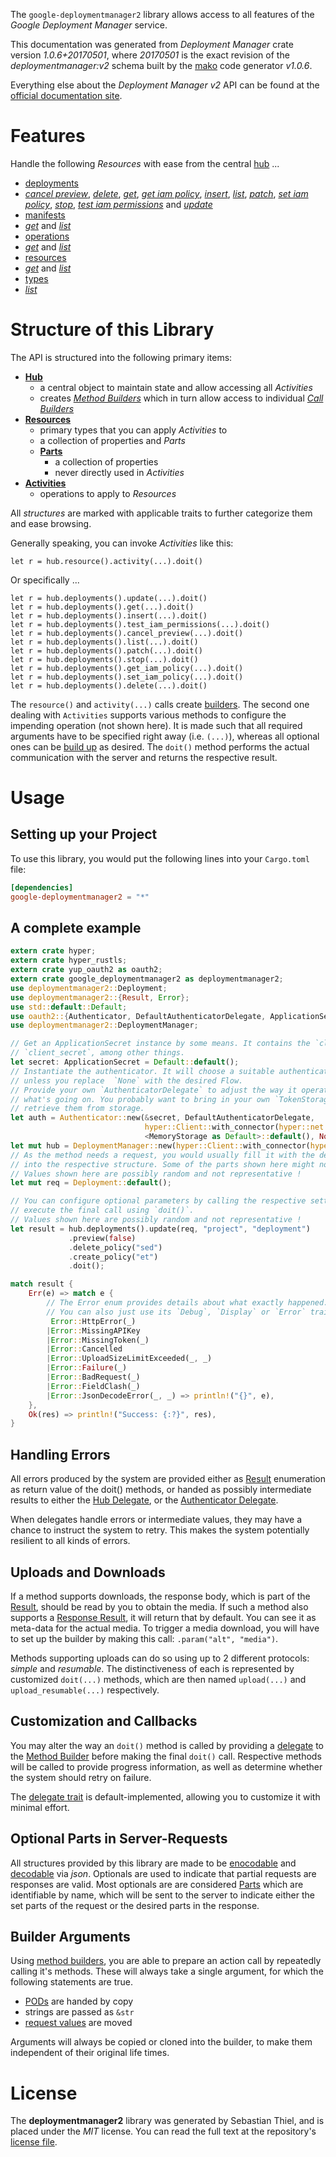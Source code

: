<!---
DO NOT EDIT !
This file was generated automatically from 'src/mako/api/README.md.mako'
DO NOT EDIT !
-->
The `google-deploymentmanager2` library allows access to all features of the *Google Deployment Manager* service.

This documentation was generated from *Deployment Manager* crate version *1.0.6+20170501*, where *20170501* is the exact revision of the *deploymentmanager:v2* schema built by the [mako](http://www.makotemplates.org/) code generator *v1.0.6*.

Everything else about the *Deployment Manager* *v2* API can be found at the
[official documentation site](https://cloud.google.com/deployment-manager/).
# Features

Handle the following *Resources* with ease from the central [hub](https://docs.rs/google-deploymentmanager2/1.0.6+20170501/google_deploymentmanager2/struct.DeploymentManager.html) ... 

* [deployments](https://docs.rs/google-deploymentmanager2/1.0.6+20170501/google_deploymentmanager2/struct.Deployment.html)
 * [*cancel preview*](https://docs.rs/google-deploymentmanager2/1.0.6+20170501/google_deploymentmanager2/struct.DeploymentCancelPreviewCall.html), [*delete*](https://docs.rs/google-deploymentmanager2/1.0.6+20170501/google_deploymentmanager2/struct.DeploymentDeleteCall.html), [*get*](https://docs.rs/google-deploymentmanager2/1.0.6+20170501/google_deploymentmanager2/struct.DeploymentGetCall.html), [*get iam policy*](https://docs.rs/google-deploymentmanager2/1.0.6+20170501/google_deploymentmanager2/struct.DeploymentGetIamPolicyCall.html), [*insert*](https://docs.rs/google-deploymentmanager2/1.0.6+20170501/google_deploymentmanager2/struct.DeploymentInsertCall.html), [*list*](https://docs.rs/google-deploymentmanager2/1.0.6+20170501/google_deploymentmanager2/struct.DeploymentListCall.html), [*patch*](https://docs.rs/google-deploymentmanager2/1.0.6+20170501/google_deploymentmanager2/struct.DeploymentPatchCall.html), [*set iam policy*](https://docs.rs/google-deploymentmanager2/1.0.6+20170501/google_deploymentmanager2/struct.DeploymentSetIamPolicyCall.html), [*stop*](https://docs.rs/google-deploymentmanager2/1.0.6+20170501/google_deploymentmanager2/struct.DeploymentStopCall.html), [*test iam permissions*](https://docs.rs/google-deploymentmanager2/1.0.6+20170501/google_deploymentmanager2/struct.DeploymentTestIamPermissionCall.html) and [*update*](https://docs.rs/google-deploymentmanager2/1.0.6+20170501/google_deploymentmanager2/struct.DeploymentUpdateCall.html)
* [manifests](https://docs.rs/google-deploymentmanager2/1.0.6+20170501/google_deploymentmanager2/struct.Manifest.html)
 * [*get*](https://docs.rs/google-deploymentmanager2/1.0.6+20170501/google_deploymentmanager2/struct.ManifestGetCall.html) and [*list*](https://docs.rs/google-deploymentmanager2/1.0.6+20170501/google_deploymentmanager2/struct.ManifestListCall.html)
* [operations](https://docs.rs/google-deploymentmanager2/1.0.6+20170501/google_deploymentmanager2/struct.Operation.html)
 * [*get*](https://docs.rs/google-deploymentmanager2/1.0.6+20170501/google_deploymentmanager2/struct.OperationGetCall.html) and [*list*](https://docs.rs/google-deploymentmanager2/1.0.6+20170501/google_deploymentmanager2/struct.OperationListCall.html)
* [resources](https://docs.rs/google-deploymentmanager2/1.0.6+20170501/google_deploymentmanager2/struct.ResourceType.html)
 * [*get*](https://docs.rs/google-deploymentmanager2/1.0.6+20170501/google_deploymentmanager2/struct.ResourceGetCall.html) and [*list*](https://docs.rs/google-deploymentmanager2/1.0.6+20170501/google_deploymentmanager2/struct.ResourceListCall.html)
* [types](https://docs.rs/google-deploymentmanager2/1.0.6+20170501/google_deploymentmanager2/struct.Type.html)
 * [*list*](https://docs.rs/google-deploymentmanager2/1.0.6+20170501/google_deploymentmanager2/struct.TypeListCall.html)




# Structure of this Library

The API is structured into the following primary items:

* **[Hub](https://docs.rs/google-deploymentmanager2/1.0.6+20170501/google_deploymentmanager2/struct.DeploymentManager.html)**
    * a central object to maintain state and allow accessing all *Activities*
    * creates [*Method Builders*](https://docs.rs/google-deploymentmanager2/1.0.6+20170501/google_deploymentmanager2/trait.MethodsBuilder.html) which in turn
      allow access to individual [*Call Builders*](https://docs.rs/google-deploymentmanager2/1.0.6+20170501/google_deploymentmanager2/trait.CallBuilder.html)
* **[Resources](https://docs.rs/google-deploymentmanager2/1.0.6+20170501/google_deploymentmanager2/trait.Resource.html)**
    * primary types that you can apply *Activities* to
    * a collection of properties and *Parts*
    * **[Parts](https://docs.rs/google-deploymentmanager2/1.0.6+20170501/google_deploymentmanager2/trait.Part.html)**
        * a collection of properties
        * never directly used in *Activities*
* **[Activities](https://docs.rs/google-deploymentmanager2/1.0.6+20170501/google_deploymentmanager2/trait.CallBuilder.html)**
    * operations to apply to *Resources*

All *structures* are marked with applicable traits to further categorize them and ease browsing.

Generally speaking, you can invoke *Activities* like this:

```Rust,ignore
let r = hub.resource().activity(...).doit()
```

Or specifically ...

```ignore
let r = hub.deployments().update(...).doit()
let r = hub.deployments().get(...).doit()
let r = hub.deployments().insert(...).doit()
let r = hub.deployments().test_iam_permissions(...).doit()
let r = hub.deployments().cancel_preview(...).doit()
let r = hub.deployments().list(...).doit()
let r = hub.deployments().patch(...).doit()
let r = hub.deployments().stop(...).doit()
let r = hub.deployments().get_iam_policy(...).doit()
let r = hub.deployments().set_iam_policy(...).doit()
let r = hub.deployments().delete(...).doit()
```

The `resource()` and `activity(...)` calls create [builders][builder-pattern]. The second one dealing with `Activities` 
supports various methods to configure the impending operation (not shown here). It is made such that all required arguments have to be 
specified right away (i.e. `(...)`), whereas all optional ones can be [build up][builder-pattern] as desired.
The `doit()` method performs the actual communication with the server and returns the respective result.

# Usage

## Setting up your Project

To use this library, you would put the following lines into your `Cargo.toml` file:

```toml
[dependencies]
google-deploymentmanager2 = "*"
```

## A complete example

```Rust
extern crate hyper;
extern crate hyper_rustls;
extern crate yup_oauth2 as oauth2;
extern crate google_deploymentmanager2 as deploymentmanager2;
use deploymentmanager2::Deployment;
use deploymentmanager2::{Result, Error};
use std::default::Default;
use oauth2::{Authenticator, DefaultAuthenticatorDelegate, ApplicationSecret, MemoryStorage};
use deploymentmanager2::DeploymentManager;

// Get an ApplicationSecret instance by some means. It contains the `client_id` and 
// `client_secret`, among other things.
let secret: ApplicationSecret = Default::default();
// Instantiate the authenticator. It will choose a suitable authentication flow for you, 
// unless you replace  `None` with the desired Flow.
// Provide your own `AuthenticatorDelegate` to adjust the way it operates and get feedback about 
// what's going on. You probably want to bring in your own `TokenStorage` to persist tokens and
// retrieve them from storage.
let auth = Authenticator::new(&secret, DefaultAuthenticatorDelegate,
                              hyper::Client::with_connector(hyper::net::HttpsConnector::new(hyper_rustls::TlsClient::new())),
                              <MemoryStorage as Default>::default(), None);
let mut hub = DeploymentManager::new(hyper::Client::with_connector(hyper::net::HttpsConnector::new(hyper_rustls::TlsClient::new())), auth);
// As the method needs a request, you would usually fill it with the desired information
// into the respective structure. Some of the parts shown here might not be applicable !
// Values shown here are possibly random and not representative !
let mut req = Deployment::default();

// You can configure optional parameters by calling the respective setters at will, and
// execute the final call using `doit()`.
// Values shown here are possibly random and not representative !
let result = hub.deployments().update(req, "project", "deployment")
             .preview(false)
             .delete_policy("sed")
             .create_policy("et")
             .doit();

match result {
    Err(e) => match e {
        // The Error enum provides details about what exactly happened.
        // You can also just use its `Debug`, `Display` or `Error` traits
         Error::HttpError(_)
        |Error::MissingAPIKey
        |Error::MissingToken(_)
        |Error::Cancelled
        |Error::UploadSizeLimitExceeded(_, _)
        |Error::Failure(_)
        |Error::BadRequest(_)
        |Error::FieldClash(_)
        |Error::JsonDecodeError(_, _) => println!("{}", e),
    },
    Ok(res) => println!("Success: {:?}", res),
}

```
## Handling Errors

All errors produced by the system are provided either as [Result](https://docs.rs/google-deploymentmanager2/1.0.6+20170501/google_deploymentmanager2/enum.Result.html) enumeration as return value of 
the doit() methods, or handed as possibly intermediate results to either the 
[Hub Delegate](https://docs.rs/google-deploymentmanager2/1.0.6+20170501/google_deploymentmanager2/trait.Delegate.html), or the [Authenticator Delegate](https://docs.rs/yup-oauth2/*/yup_oauth2/trait.AuthenticatorDelegate.html).

When delegates handle errors or intermediate values, they may have a chance to instruct the system to retry. This 
makes the system potentially resilient to all kinds of errors.

## Uploads and Downloads
If a method supports downloads, the response body, which is part of the [Result](https://docs.rs/google-deploymentmanager2/1.0.6+20170501/google_deploymentmanager2/enum.Result.html), should be
read by you to obtain the media.
If such a method also supports a [Response Result](https://docs.rs/google-deploymentmanager2/1.0.6+20170501/google_deploymentmanager2/trait.ResponseResult.html), it will return that by default.
You can see it as meta-data for the actual media. To trigger a media download, you will have to set up the builder by making
this call: `.param("alt", "media")`.

Methods supporting uploads can do so using up to 2 different protocols: 
*simple* and *resumable*. The distinctiveness of each is represented by customized 
`doit(...)` methods, which are then named `upload(...)` and `upload_resumable(...)` respectively.

## Customization and Callbacks

You may alter the way an `doit()` method is called by providing a [delegate](https://docs.rs/google-deploymentmanager2/1.0.6+20170501/google_deploymentmanager2/trait.Delegate.html) to the 
[Method Builder](https://docs.rs/google-deploymentmanager2/1.0.6+20170501/google_deploymentmanager2/trait.CallBuilder.html) before making the final `doit()` call. 
Respective methods will be called to provide progress information, as well as determine whether the system should 
retry on failure.

The [delegate trait](https://docs.rs/google-deploymentmanager2/1.0.6+20170501/google_deploymentmanager2/trait.Delegate.html) is default-implemented, allowing you to customize it with minimal effort.

## Optional Parts in Server-Requests

All structures provided by this library are made to be [enocodable](https://docs.rs/google-deploymentmanager2/1.0.6+20170501/google_deploymentmanager2/trait.RequestValue.html) and 
[decodable](https://docs.rs/google-deploymentmanager2/1.0.6+20170501/google_deploymentmanager2/trait.ResponseResult.html) via *json*. Optionals are used to indicate that partial requests are responses 
are valid.
Most optionals are are considered [Parts](https://docs.rs/google-deploymentmanager2/1.0.6+20170501/google_deploymentmanager2/trait.Part.html) which are identifiable by name, which will be sent to 
the server to indicate either the set parts of the request or the desired parts in the response.

## Builder Arguments

Using [method builders](https://docs.rs/google-deploymentmanager2/1.0.6+20170501/google_deploymentmanager2/trait.CallBuilder.html), you are able to prepare an action call by repeatedly calling it's methods.
These will always take a single argument, for which the following statements are true.

* [PODs][wiki-pod] are handed by copy
* strings are passed as `&str`
* [request values](https://docs.rs/google-deploymentmanager2/1.0.6+20170501/google_deploymentmanager2/trait.RequestValue.html) are moved

Arguments will always be copied or cloned into the builder, to make them independent of their original life times.

[wiki-pod]: http://en.wikipedia.org/wiki/Plain_old_data_structure
[builder-pattern]: http://en.wikipedia.org/wiki/Builder_pattern
[google-go-api]: https://github.com/google/google-api-go-client

# License
The **deploymentmanager2** library was generated by Sebastian Thiel, and is placed 
under the *MIT* license.
You can read the full text at the repository's [license file][repo-license].

[repo-license]: https://github.com/Byron/google-apis-rsblob/master/LICENSE.md
